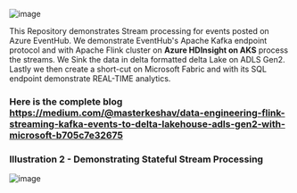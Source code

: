 ![image](https://github.com/keshavksingh/FlinkKafkaDelta/assets/41631964/27a9b9ee-3eb2-478c-8ab8-72da087698f0)

This Repository demonstrates Stream processing for events posted on Azure EventHub. We demonstrate EventHub's Apache Kafka endpoint protocol and with Apache Flink cluster on **Azure HDInsight on AKS** process the streams. We Sink the data in delta formatted delta Lake on ADLS Gen2. Lastly we then create a short-cut on Microsoft Fabric and with its SQL endpoint demonstrate REAL-TIME analytics.

### Here is the complete blog https://medium.com/@masterkeshav/data-engineering-flink-streaming-kafka-events-to-delta-lakehouse-adls-gen2-with-microsoft-b705c7e32675

### Illustration 2  - Demonstrating Stateful Stream Processing
![image](https://github.com/keshavksingh/FlinkKafkaDelta/assets/41631964/6265ab0c-3e86-4290-9879-f1128aa209a8)

